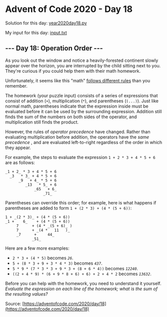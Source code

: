 # Advent of Code 2020 - Day 18

Solution for this day: [year2020day18.py](year2020day18.py)

My input for this day: [input.txt](input.txt)

## \--- Day 18: Operation Order ---

As you look out the window and notice a heavily-forested continent slowly
appear over the horizon, you are interrupted by the child sitting next to you.
They're curious if you could help them with their math homework.

Unfortunately, it seems like this "math" [follows different
rules](https://www.youtube.com/watch?v=3QtRK7Y2pPU&t=15) than you remember.

The homework (your puzzle input) consists of a series of expressions that
consist of addition (`+`), multiplication (`*`), and parentheses (`(...)`).
Just like normal math, parentheses indicate that the expression inside must be
evaluated before it can be used by the surrounding expression. Addition still
finds the sum of the numbers on both sides of the operator, and multiplication
still finds the product.

However, the rules of _operator precedence_ have changed. Rather than
evaluating multiplication before addition, the operators have the _same
precedence_ , and are evaluated left-to-right regardless of the order in which
they appear.

For example, the steps to evaluate the expression `1 + 2 * 3 + 4 * 5 + 6` are
as follows:

    
    
    _1 + 2_ * 3 + 4 * 5 + 6
      _3   * 3_ + 4 * 5 + 6
          _9   + 4_ * 5 + 6
             _13   * 5_ + 6
                 _65   + 6_
                     _71_
    

Parentheses can override this order; for example, here is what happens if
parentheses are added to form `1 + (2 * 3) + (4 * (5 + 6))`:

    
    
    1 + _(2 * 3)_ + (4 * (5 + 6))
    _1 +    6_    + (4 * (5 + 6))
         7      + (4 * _(5 + 6)_ )
         7      + _(4 *   11   )_
         _7      +     44_
                _51_
    

Here are a few more examples:

  * `2 * 3 + (4 * 5)` becomes _`26`_.
  * `5 + (8 * 3 + 9 + 3 * 4 * 3)` becomes _`437`_.
  * `5 * 9 * (7 * 3 * 3 + 9 * 3 + (8 + 6 * 4))` becomes _`12240`_.
  * `((2 + 4 * 9) * (6 + 9 * 8 + 6) + 6) + 2 + 4 * 2` becomes _`13632`_.

Before you can help with the homework, you need to understand it yourself.
_Evaluate the expression on each line of the homework; what is the sum of the
resulting values?_



Source: [https://adventofcode.com/2020/day/18](https://adventofcode.com/2020/day/18)
